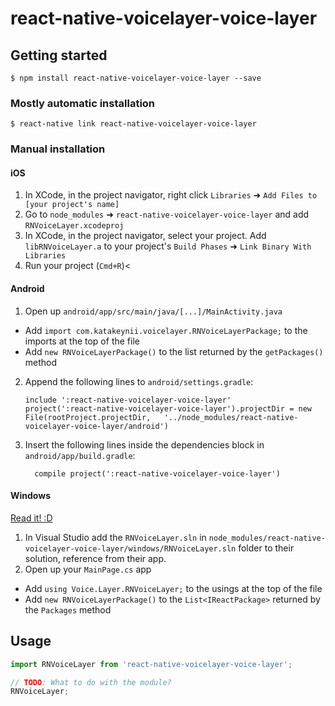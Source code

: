 
# react-native-voicelayer-voice-layer

## Getting started

`$ npm install react-native-voicelayer-voice-layer --save`

### Mostly automatic installation

`$ react-native link react-native-voicelayer-voice-layer`

### Manual installation


#### iOS

1. In XCode, in the project navigator, right click `Libraries` ➜ `Add Files to [your project's name]`
2. Go to `node_modules` ➜ `react-native-voicelayer-voice-layer` and add `RNVoiceLayer.xcodeproj`
3. In XCode, in the project navigator, select your project. Add `libRNVoiceLayer.a` to your project's `Build Phases` ➜ `Link Binary With Libraries`
4. Run your project (`Cmd+R`)<

#### Android

1. Open up `android/app/src/main/java/[...]/MainActivity.java`
  - Add `import com.katakeynii.voicelayer.RNVoiceLayerPackage;` to the imports at the top of the file
  - Add `new RNVoiceLayerPackage()` to the list returned by the `getPackages()` method
2. Append the following lines to `android/settings.gradle`:
  	```
  	include ':react-native-voicelayer-voice-layer'
  	project(':react-native-voicelayer-voice-layer').projectDir = new File(rootProject.projectDir, 	'../node_modules/react-native-voicelayer-voice-layer/android')
  	```
3. Insert the following lines inside the dependencies block in `android/app/build.gradle`:
  	```
      compile project(':react-native-voicelayer-voice-layer')
  	```

#### Windows
[Read it! :D](https://github.com/ReactWindows/react-native)

1. In Visual Studio add the `RNVoiceLayer.sln` in `node_modules/react-native-voicelayer-voice-layer/windows/RNVoiceLayer.sln` folder to their solution, reference from their app.
2. Open up your `MainPage.cs` app
  - Add `using Voice.Layer.RNVoiceLayer;` to the usings at the top of the file
  - Add `new RNVoiceLayerPackage()` to the `List<IReactPackage>` returned by the `Packages` method


## Usage
```javascript
import RNVoiceLayer from 'react-native-voicelayer-voice-layer';

// TODO: What to do with the module?
RNVoiceLayer;
```
  